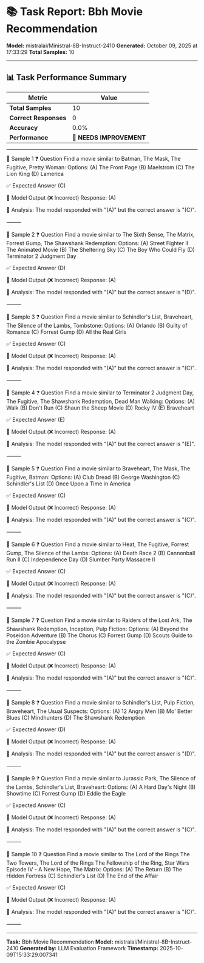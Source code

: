 # 📚 Task Report: Bbh Movie Recommendation

**Model:** mistralai/Ministral-8B-Instruct-2410
**Generated:** October 09, 2025 at 17:33:29
**Total Samples:** 10

---

## 📊 Task Performance Summary

| Metric | Value |
| ------ | ----- |
| **Total Samples** | 10 |
| **Correct Responses** | 0 |
| **Accuracy** | 0.0% |
| **Performance** | 🔴 **NEEDS IMPROVEMENT** |

---

📝 Sample 1
❓ Question
Find a movie similar to Batman, The Mask, The Fugitive, Pretty Woman:
Options:
(A) The Front Page
(B) Maelstrom
(C) The Lion King
(D) Lamerica

✅ Expected Answer
(C)

🤖 Model Output (❌ Incorrect)
Response: (A)

💬 Analysis:
The model responded with "(A)" but the correct answer is "(C)".

⸻

📝 Sample 2
❓ Question
Find a movie similar to The Sixth Sense, The Matrix, Forrest Gump, The Shawshank Redemption:
Options:
(A) Street Fighter II The Animated Movie
(B) The Sheltering Sky
(C) The Boy Who Could Fly
(D) Terminator 2 Judgment Day

✅ Expected Answer
(D)

🤖 Model Output (❌ Incorrect)
Response: (A)

💬 Analysis:
The model responded with "(A)" but the correct answer is "(D)".

⸻

📝 Sample 3
❓ Question
Find a movie similar to Schindler's List, Braveheart, The Silence of the Lambs, Tombstone:
Options:
(A) Orlando
(B) Guilty of Romance
(C) Forrest Gump
(D) All the Real Girls

✅ Expected Answer
(C)

🤖 Model Output (❌ Incorrect)
Response: (A)

💬 Analysis:
The model responded with "(A)" but the correct answer is "(C)".

⸻

📝 Sample 4
❓ Question
Find a movie similar to Terminator 2 Judgment Day, The Fugitive, The Shawshank Redemption, Dead Man Walking:
Options:
(A) Walk
(B) Don't Run
(C) Shaun the Sheep Movie
(D) Rocky IV
(E) Braveheart

✅ Expected Answer
(E)

🤖 Model Output (❌ Incorrect)
Response: (A)

💬 Analysis:
The model responded with "(A)" but the correct answer is "(E)".

⸻

📝 Sample 5
❓ Question
Find a movie similar to Braveheart, The Mask, The Fugitive, Batman:
Options:
(A) Club Dread
(B) George Washington
(C) Schindler's List
(D) Once Upon a Time in America

✅ Expected Answer
(C)

🤖 Model Output (❌ Incorrect)
Response: (A)

💬 Analysis:
The model responded with "(A)" but the correct answer is "(C)".

⸻

📝 Sample 6
❓ Question
Find a movie similar to Heat, The Fugitive, Forrest Gump, The Silence of the Lambs:
Options:
(A) Death Race 2
(B) Cannonball Run II
(C) Independence Day
(D) Slumber Party Massacre II

✅ Expected Answer
(C)

🤖 Model Output (❌ Incorrect)
Response: (A)

💬 Analysis:
The model responded with "(A)" but the correct answer is "(C)".

⸻

📝 Sample 7
❓ Question
Find a movie similar to Raiders of the Lost Ark, The Shawshank Redemption, Inception, Pulp Fiction:
Options:
(A) Beyond the Poseidon Adventure
(B) The Chorus
(C) Forrest Gump
(D) Scouts Guide to the Zombie Apocalypse

✅ Expected Answer
(C)

🤖 Model Output (❌ Incorrect)
Response: (A)

💬 Analysis:
The model responded with "(A)" but the correct answer is "(C)".

⸻

📝 Sample 8
❓ Question
Find a movie similar to Schindler's List, Pulp Fiction, Braveheart, The Usual Suspects:
Options:
(A) 12 Angry Men
(B) Mo' Better Blues
(C) Mindhunters
(D) The Shawshank Redemption

✅ Expected Answer
(D)

🤖 Model Output (❌ Incorrect)
Response: (A)

💬 Analysis:
The model responded with "(A)" but the correct answer is "(D)".

⸻

📝 Sample 9
❓ Question
Find a movie similar to Jurassic Park, The Silence of the Lambs, Schindler's List, Braveheart:
Options:
(A) A Hard Day's Night
(B) Showtime
(C) Forrest Gump
(D) Eddie the Eagle

✅ Expected Answer
(C)

🤖 Model Output (❌ Incorrect)
Response: (A)

💬 Analysis:
The model responded with "(A)" but the correct answer is "(C)".

⸻

📝 Sample 10
❓ Question
Find a movie similar to The Lord of the Rings The Two Towers, The Lord of the Rings The Fellowship of the Ring, Star Wars Episode IV - A New Hope, The Matrix:
Options:
(A) The Return
(B) The Hidden Fortress
(C) Schindler's List
(D) The End of the Affair

✅ Expected Answer
(C)

🤖 Model Output (❌ Incorrect)
Response: (A)

💬 Analysis:
The model responded with "(A)" but the correct answer is "(C)".

⸻

---

**Task:** Bbh Movie Recommendation
**Model:** mistralai/Ministral-8B-Instruct-2410
**Generated by:** LLM Evaluation Framework
**Timestamp:** 2025-10-09T15:33:29.007341